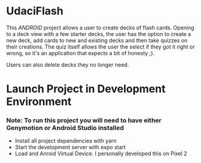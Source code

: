 # UdaciFlash

This *ANDROID* project allows a user to create decks of flash cards. Opening to a deck view with a few starter decks, the user has the option to create a new deck, add cards to new and existing decks and then take quizzes on their creations. The quiz itself allows the user the select if they got it right or wrong, so it's an application that expects a bit of honesty ;).

Users can also delete decks they no longer need. 

# Launch Project in Development Environment

### Note: To run this project you will need to have either Genymotion or Android Studio installed

- Install all project dependencies with yarn
- Start the development server with expo start
- Load and Anroid Virtual Device. I personally developed this on Pixel 2
